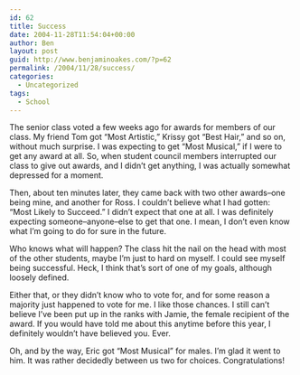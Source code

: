 ```yaml
---
id: 62
title: Success
date: 2004-11-28T11:54:04+00:00
author: Ben
layout: post
guid: http://www.benjaminoakes.com/?p=62
permalink: /2004/11/28/success/
categories:
  - Uncategorized
tags:
  - School
---
```

The senior class voted a few weeks ago for awards for members of our class. My friend Tom got &#8220;Most Artistic,&#8221; Krissy got &#8220;Best Hair,&#8221; and so on, without much surprise. I was expecting to get &#8220;Most Musical,&#8221; if I were to get any award at all. So, when student council members interrupted our class to give out awards, and I didn&#8217;t get anything, I was actually somewhat depressed for a moment.

Then, about ten minutes later, they came back with two other awards&#8211;one being mine, and another for Ross. I couldn&#8217;t believe what I had gotten: &#8220;Most Likely to Succeed.&#8221; I didn&#8217;t expect that one at all. I was definitely expecting someone&#8211;anyone&#8211;else to get that one. I mean, I don&#8217;t even know what I&#8217;m going to do for sure in the future.

Who knows what will happen? The class hit the nail on the head with most of the other students, maybe I&#8217;m just to hard on myself. I could see myself being successful. Heck, I think that&#8217;s sort of one of my goals, although loosely defined.

Either that, or they didn&#8217;t know who to vote for, and for some reason a majority just happened to vote for me. I like those chances. I still can&#8217;t believe I&#8217;ve been put up in the ranks with Jamie, the female recipient of the award. If you would have told me about this anytime before this year, I definitely wouldn&#8217;t have believed you. Ever.

Oh, and by the way, Eric got &#8220;Most Musical&#8221; for males. I&#8217;m glad it went to him. It was rather decidedly between us two for choices. Congratulations!
